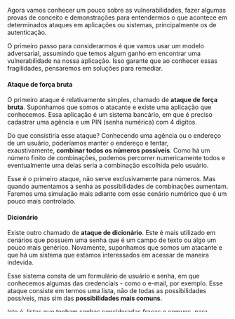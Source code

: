 Agora vamos conhecer um pouco sobre as vulnerabilidades, fazer algumas provas de conceito e demonstrações para entendermos o que acontece em determinados ataques em aplicações ou sistemas, principalmente os de autenticação.

O primeiro passo para considerarmos é que vamos usar um modelo adversarial, assumindo que temos algum ganho em encontrar uma vulnerabilidade na nossa aplicação. Isso garante que ao conhecer essas fragilidades, pensaremos em soluções para remediar.

#### Ataque de força bruta

O primeiro ataque é relativamente simples, chamado de **ataque de força bruta**. Suponhamos que somos o atacante e existe uma aplicação que conhecemos. Essa aplicação é um sistema bancário, em que é preciso cadastrar uma agência e um PIN (senha numérica) com 4 dígitos.

Do que consistiria esse ataque? Conhecendo uma agência ou o endereço de um usuário, poderíamos manter o endereço e tentar, exaustivamente, **combinar todos os números possíveis**. Como há um número finito de combinações, podemos percorrer numericamente todos e eventualmente uma delas seria a combinação escolhida pelo usuário.

Esse é o primeiro ataque, não serve exclusivamente para números. Mas quando aumentamos a senha as possibilidades de combinações aumentam. Faremos uma simulação mais adiante com esse cenário numérico que é um pouco mais controlado.

#### Dicionário

Existe outro chamado de **ataque de dicionário**. Este é mais utilizado em cenários que possuem uma senha que é um campo de texto ou algo um pouco mais genérico. Novamente, suponhamos que somos um atacante e que há um sistema que estamos interessados em acessar de maneira indevida.

Esse sistema consta de um formulário de usuário e senha, em que conhecemos algumas das credenciais - como o e-mail, por exemplo. Esse ataque consiste em termos uma lista, não de todas as possibilidades possíveis, mas sim das **possibilidades mais comuns**.

Isto é, listas que tenham senhas consideradas fracas e comuns, para verificarmos uma por uma para tentarmos nos autenticar no sistema.

#### Rainbow Table

O terceiro ataque é o **rainbow table**. Esse ataque consiste naquele cenário em que guardamos as informações de usuário, mas não armazenamos a senha e sim a _hash_ simples.

No caso de um vazamento ou acesso indevido dos dados, não existe uma forma trivial desse atacante conseguir a senha desse usuário, mas veremos um ataque em que podemos fazer algumas combinações e acabar tendo acesso à senha.

Como funciona o ataque da _rainbow table_? Faremos, primeiro, uma lista com várias _hashes_, ou seja, um conjunto de senhas conhecidas e fracas — assim como no ataque do dicionário.

Criaremos as hashes das senhas fracas e, em seguida, vamos compará-las com as hashes comprometidas que tivemos acesso pelo banco de dados. No próximo vídeo faremos um código para visualizarmos como tudo isso funciona.